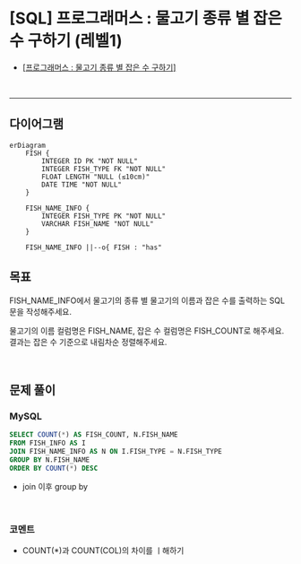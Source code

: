 # [SQL] 프로그래머스 : 물고기 종류 별 잡은 수 구하기 (레벨1)

- [[프로그래머스 : 물고기 종류 별 잡은 수 구하기]](https://school.programmers.co.kr/learn/courses/30/lessons/293257)
  
<br>

---

## 다이어그램

```mermaid
erDiagram
    FISH {
        INTEGER ID PK "NOT NULL"
        INTEGER FISH_TYPE FK "NOT NULL"
        FLOAT LENGTH "NULL (≤10cm)"
        DATE TIME "NOT NULL"
    }
    
    FISH_NAME_INFO {
        INTEGER FISH_TYPE PK "NOT NULL"
        VARCHAR FISH_NAME "NOT NULL"
    }
    
    FISH_NAME_INFO ||--o{ FISH : "has"

```

## 목표

FISH_NAME_INFO에서 물고기의 종류 별 물고기의 이름과 잡은 수를 출력하는 SQL문을 작성해주세요.

물고기의 이름 컬럼명은 FISH_NAME, 잡은 수 컬럼명은 FISH_COUNT로 해주세요.
결과는 잡은 수 기준으로 내림차순 정렬해주세요.

<br>

## 문제 풀이

### **MySQL**

```SQL
SELECT COUNT(*) AS FISH_COUNT, N.FISH_NAME
FROM FISH_INFO AS I
JOIN FISH_NAME_INFO AS N ON I.FISH_TYPE = N.FISH_TYPE
GROUP BY N.FISH_NAME
ORDER BY COUNT(*) DESC
```

* join 이후 group by

<br>

### **코멘트**

- COUNT(*)과 COUNT(COL)의 차이를 ㅣ해하기